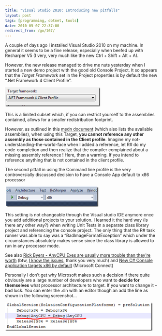 ```yaml
---
title: "Visual Studio 2010: Introducing new pitfalls"
layout: post
tags: [programming, dotnet, tools]
date: 2010-05-07 22:37:00
redirect_from: /go/167/
---
```


A couple of days ago I installed Visual Studio 2010 on my machine. In general it seems to be a fine release, especially when beefed up with Resharper V5 (I very, very much like the new Ctrl + Shift + Alt + A).

However, the new release managed to drive me nuts yesterday when I started a new demo project with the good old Console Project. It so appears that the _Target Framework_ set in the Project properties is by default the new “.Net Framework 4 Client Profile”. 

![image](/public/assets/image_3.png "image") 

This is a limited subset which, if you can restrict yourself to the assemblies contained, allows for a smaller redistribution footprint.

However, as outlined in this [msdn document](http://msdn.microsoft.com/en-gb/library/cc656912.aspx) (which also lists the available assemblies), when using this Target, **you cannot reference any other assembly as those contained in the Client profile**. Imagine my not-understanding-the-world-face when I added a reference, let R# do my code-completion and then realize that the compiler complained about a missing assembly reference ! Here, then a warning. If you intend to reference anything that is not contained in the client profile.

The second pitfall in using the Command line profile is the very controversially discussed decision to have a Console App default to x86 processor

&nbsp;![image](/public/assets/image_063ac2d2-5e6a-4e49-a5b4-391b8297e427.png "image") 

This setting is not changeable through the Visual studio IDE anymore once you add additional projects to your solution. I learned it the hard way (is there any other way?) when writing Unit Tests in a separate class library project and referencing the console project. The only thing that the R# task runner was able to say was a “BadImageFormatException” which under the circumstances absolutely makes sense since the class library is allowed to run in any processor mode. 

See also [Rick Byers - AnyCPU Exes are usually more trouble than they're worth](http://blogs.msdn.com/rmbyers/archive/2009/06/08/anycpu-exes-are-usually-more-trouble-then-they-re-worth.aspx) (btw, [I know the issues](/go/153), thank you very much) and [New C# Console application targets x86 by default](http://connect.microsoft.com/VisualStudio/feedback/details/455103/new-c-console-application-targets-x86-by-default) (Microsoft Connect)

Personally I don’t get why Microsoft makes such a decision if there quite obviously are a large number of developers who want to **decide for themselves** what processor architecture to target. If you want to change it – bad luck. You can enter the .sln with an editor though an add the line as shown in the following screenshot...

![image](/public/assets/image_b4b6799f-0ce4-4b72-b03b-17df7e356909.png "image")